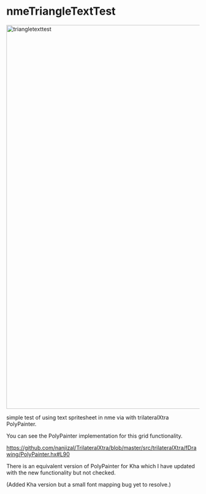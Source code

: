# nmeTriangleTextTest

<img width="1002" alt="triangletexttest" src="https://user-images.githubusercontent.com/20134338/48083867-30ae5e80-e1ee-11e8-9a55-9001004cc33b.png">

simple test of using text spritesheet in nme via with trilateralXtra PolyPainter.

You can see the PolyPainter implementation for this grid functionality.

https://github.com/nanjizal/TrilateralXtra/blob/master/src/trilateralXtra/fDrawing/PolyPainter.hx#L90

There is an equivalent version of PolyPainter for Kha which I have updated with the new functionality but not checked.

(Added Kha version but a small font mapping bug yet to resolve.)
